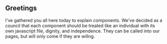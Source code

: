 ## Greetings
I've gathered you all here today to explain components. We've decided as a council that each component should be treated like an individual with its own javascript file, dignity, and independence. They can be called into our pages, but will only come if they are willng. 
